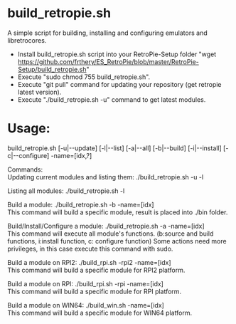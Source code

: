 build_retropie.sh
=================
A simple script for building, installing and configuring emulators and libretrocores.

- Install build_retropie.sh script into your RetroPie-Setup folder 
"wget https://github.com/frthery/ES_RetroPie/blob/master/RetroPie-Setup/build_retropie.sh"
- Execute "sudo chmod 755 build_retropie.sh".
- Execute "git pull" command for updating your repository (get retropie latest version).
- Execute "./build_retropie.sh -u" command to get latest modules.

Usage:
======
build_retropie.sh [-u|--update] [-l|--list] [-a|--all] [-b|--build] [-i|--install] [-c|--configure] -name=[idx,?]

Commands:<br>
Updating current modules and listing them: ./build_retropie.sh -u -l<br>

Listing all modules: ./build_retropie.sh -l

Build a module: ./build_retropie.sh -b -name=[idx]<br>
This command will build a specific module, result is placed into ./bin folder.

Build/Install/Configure a module: ./build_retropie.sh -a -name=[idx]<br>
This command will execute all module's functions. (b:source and build functions, i:install function, c: configure function)
Some actions need more privileges, in this case execute this command with sudo.

Build a module on RPI2: ./build_rpi.sh -rpi2 -name=[idx]<br>
This command will build a specific module for RPI2 platform.

Build a module on RPI: ./build_rpi.sh -rpi -name=[idx]<br>
This command will build a specific module for RPI platform.

Build a module on WIN64: ./build_win.sh -name=[idx]<br>
This command will build a specific module for WIN64 platform.

